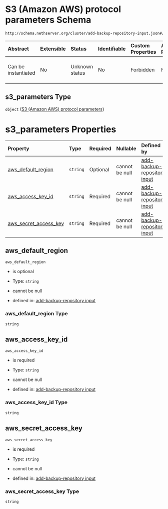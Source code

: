 # S3 (Amazon AWS) protocol parameters Schema

```txt
http://schema.nethserver.org/cluster/add-backup-repository-input.json#/$defs/s3_parameters
```



| Abstract            | Extensible | Status         | Identifiable | Custom Properties | Additional Properties | Access Restrictions | Defined In                                                                                            |
| :------------------ | :--------- | :------------- | :----------- | :---------------- | :-------------------- | :------------------ | :---------------------------------------------------------------------------------------------------- |
| Can be instantiated | No         | Unknown status | No           | Forbidden         | Forbidden             | none                | [add-backup-repository-input.json\*](cluster/add-backup-repository-input.json "open original schema") |

## s3\_parameters Type

`object` ([S3 (Amazon AWS) protocol parameters](add-backup-repository-input-defs-s3-amazon-aws-protocol-parameters.md))

# s3\_parameters Properties

| Property                                           | Type     | Required | Nullable       | Defined by                                                                                                                                                                                                                                                          |
| :------------------------------------------------- | :------- | :------- | :------------- | :------------------------------------------------------------------------------------------------------------------------------------------------------------------------------------------------------------------------------------------------------------------ |
| [aws\_default\_region](#aws_default_region)        | `string` | Optional | cannot be null | [add-backup-repository input](add-backup-repository-input-defs-s3-amazon-aws-protocol-parameters-properties-aws_default_region.md "http://schema.nethserver.org/cluster/add-backup-repository-input.json#/$defs/s3_parameters/properties/aws_default_region")       |
| [aws\_access\_key\_id](#aws_access_key_id)         | `string` | Required | cannot be null | [add-backup-repository input](add-backup-repository-input-defs-s3-amazon-aws-protocol-parameters-properties-aws_access_key_id.md "http://schema.nethserver.org/cluster/add-backup-repository-input.json#/$defs/s3_parameters/properties/aws_access_key_id")         |
| [aws\_secret\_access\_key](#aws_secret_access_key) | `string` | Required | cannot be null | [add-backup-repository input](add-backup-repository-input-defs-s3-amazon-aws-protocol-parameters-properties-aws_secret_access_key.md "http://schema.nethserver.org/cluster/add-backup-repository-input.json#/$defs/s3_parameters/properties/aws_secret_access_key") |

## aws\_default\_region



`aws_default_region`

*   is optional

*   Type: `string`

*   cannot be null

*   defined in: [add-backup-repository input](add-backup-repository-input-defs-s3-amazon-aws-protocol-parameters-properties-aws_default_region.md "http://schema.nethserver.org/cluster/add-backup-repository-input.json#/$defs/s3_parameters/properties/aws_default_region")

### aws\_default\_region Type

`string`

## aws\_access\_key\_id



`aws_access_key_id`

*   is required

*   Type: `string`

*   cannot be null

*   defined in: [add-backup-repository input](add-backup-repository-input-defs-s3-amazon-aws-protocol-parameters-properties-aws_access_key_id.md "http://schema.nethserver.org/cluster/add-backup-repository-input.json#/$defs/s3_parameters/properties/aws_access_key_id")

### aws\_access\_key\_id Type

`string`

## aws\_secret\_access\_key



`aws_secret_access_key`

*   is required

*   Type: `string`

*   cannot be null

*   defined in: [add-backup-repository input](add-backup-repository-input-defs-s3-amazon-aws-protocol-parameters-properties-aws_secret_access_key.md "http://schema.nethserver.org/cluster/add-backup-repository-input.json#/$defs/s3_parameters/properties/aws_secret_access_key")

### aws\_secret\_access\_key Type

`string`
